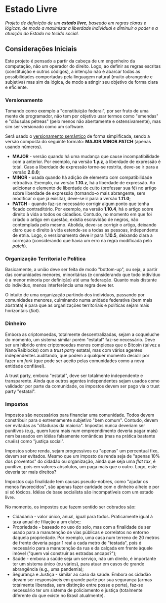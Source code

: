 # Estado Livre

*Projeto de definição de um **estado livre**, baseado em regras claras e lógicas, de modo a maximizar a liberdade individual e diminuir o poder e a atuação do Estado no tecido social.*


## Considerações Iniciais

Este projeto é pensado a partir da cabeça de um engenheiro da computação, não um operador do direito. Logo, ao definir as regras escritas (constituição e outros códigos), a intenção não é abarcar todas as possibilidades comportadas pela linguagem natural (muito abrangente e subjetiva) mas sim da lógica, de modo a atingir seu objetivo de forma clara e eficiente.


### Versionamento

Tomando como exemplo a "constituição federal", por ser fruto de uma mente de programador, não tem por objetivo usar termos como "emendas" e "cláusulas pétreas" (pelo menos não abertamente e ostensivamente), mas sim ser versionado como um software.

Será usado o [versionamento semântico](https://semver.org/) de forma simplificada, sendo a versão composta do seguinte formato: **MAJOR.MINOR.PATCH** (apenas usando números).

- **MAJOR** - versão quando há uma mudança que cause incompatibilidade com a anterior. Por exemplo, na versão **1.y.z**, a liberdade de expressão é total. Caso a liberdade de expressão torne-se restrita, deve-se ir para a versão **2.0.0**;
- **MINOR** - usada quando há adição de elemento com compatibilidade retroativa. Exemplo, na versão **1.10.z**, há a liberdade de expressão. Ao adicionar o elemento de liberdade de culto (professar sua fé) no artigo sobre liberdade de expressão (tornando-o mais abrangente, sem modificar o que já exisita), deve-se ir para a versão **1.11.0**;
- **PATCH** - quando faz-se necessário corrigir algum ponto que tenha ficado contraditório. Por exemplo, na versão **1.10.4**, há o artigo sobre direito à vida a todos os cidadãos. Contudo, no momento em que foi criado o artigo em questão, existia escravidão de negros, não contemplada pelo mesmo. Abolida, deve-se corrigir o artigo, deixando claro que o direito à vida estende-se a todas as pessoas, independente de etnia. Logo, o versionamento deve ir para **1.10.5**, deixando clara a correção (considerando que havia um erro na regra modificada pelo *patch*).


### Organização Territorial e Política

Basicamente, a união deve ser feita de modo "bottom-up", ou seja, a partir das comunidades menores, minoritárias (e considerando que todo indivíduo é a menor minoria por definição) até uma federação. Quanto mais distante do indivíduo, menos interferência uma regra deve ter.

O intuito de uma organização partindo dos indivíduos, passando por comunidades menores, culminando numa unidade federativa (bem mais abstrata) é para que as organizações territoriais e políticas sejam mais horizontais (*flat*).


### Dinheiro

Embora as criptomoedas, totalmente descentralizadas, sejam a coqueluche do momento, um sistema similar porém "estatal" faz-se necessário. Deve ser um híbrido entre criptomoedas menos complexas que o Bitcoin (talvez a Nano/Raiblocks) com a *trust party* estatal, mas com vários agentes independentes auditando, que podem a qualquer momento decidir por fazer um *fork* (que pode ser aceito pelas comunidades como a nova entidade confiável).

A trust party, embora "estatal", deve ser totalmente independente e transparente. Ainda que outros agentes independentes sejam usados como validador por parte da comunidade, os impostos devem ser pago via o trust party "estatal".


### Impostos

Impostos são necessários para financiar uma comunidade. Todos devem constribuir para o extremamente subjetivo "bem comum". Contudo, devem ser evitadas as "ditaduras da maioria". Impostos nunca deveriam ser punitivos (e.g., quem lucra mais num empreendimento deveria pagar mais) nem baseados em idéias falsamente românticas (mas na prática bastante cruéis) como "justiça social".

Impostos sobre renda, sejam progressivos ou "apenas" um percentual fixo, devem ser evitados. Mesmo que um imposto de renda seja de "apenas 10% dos proventos" do cidadão ou organização, ainda que seja uma *flat tax*, é punitivo, pois em valores absolutos, um paga mais que o outro. Logo, este deveria ter mais direitos?

Impostos cuja finalidade tem causas pseudo-nobres, como "ajudar os menos favorecidos", são apenas fazer caridade com o dinheiro alheio e por si só tóxicos. Idéias de base socialista são incompatíveis com um estado livre.

No momento, os impostos que fazem sentido ser cobrados são:

- Cidadania - valor único, anual, igual para todos. Praticamente igual à taxa anual de filiação a um clube;
- Propriedade - baseado no uso do solo, mas com a finalidade de ser usado para a manutenção de vias públicas e correlatos no entorno daquela propriedade. Por exemplo, uma casa num terreno de 20 metros de frente deveria pagar 1 real a cada metro de "testada", pois é necessário para a manutenção da rua e da calçada em frente àquele imóvel ("quem vai construir as estradas ancaps?");
- Saúde - embora a saúde seja um serviço, não um direito, é importante ter um sistema único (ou vários), para atuar em casos de grande abrangência (e.g., uma pandemia);
- Segurança e Justiça - similar ao caso da saúde. Embora os cidadão devam ser responsáveis em grande parte por sua segurança (armas totalmente liberadas, sem distinção entre posse e porte), faz-se necessário ter um sistema de policiamento e justiça (totalmente diferente do que existe no Brasil atualmente).
